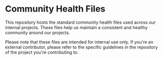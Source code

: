 # Community Health Files

This repository hosts the standard community health files used across our internal projects. These files help us maintain a consistent and healthy community around our projects.

Please note that these files are intended for internal use only. If you're an external contributor, please refer to the specific guidelines in the repository of the project you're contributing to.
